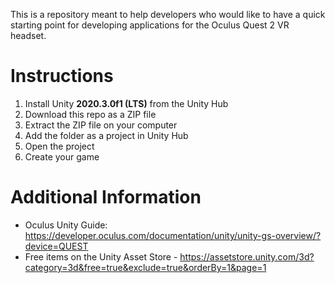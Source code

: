 This is a repository meant to help developers who would like to have a quick starting point for developing applications for the Oculus Quest 2 VR headset.

# Instructions
1. Install Unity __2020.3.0f1 (LTS)__ from the Unity Hub
1. Download this repo as a ZIP file
1. Extract the ZIP file on your computer
1. Add the folder as a project in Unity Hub
2. Open the project
3. Create your game

# Additional Information
-  Oculus Unity Guide: https://developer.oculus.com/documentation/unity/unity-gs-overview/?device=QUEST
- Free items on the Unity Asset Store - https://assetstore.unity.com/3d?category=3d&free=true&exclude=true&orderBy=1&page=1
